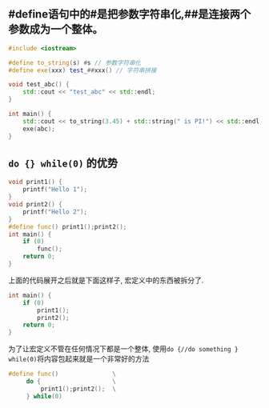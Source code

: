 ## #define语句中的#是把参数字符串化,##是连接两个参数成为一个整体。

```Cpp
#include <iostream>

#define to_string(s) #s // 参数字符串化
#define exe(xxx) test_##xxx() // 字符串拼接

void test_abc() {
    std::cout << "test_abc" << std::endl;
}

int main() {
    std::cout << to_string(3.45) + std::string(" is PI!") << std::endl;
    exe(abc);
}
```

## `do {} while(0)` 的优势

```Cpp
void print1() {
    printf("Hello 1");
}
void print2() {
    printf("Hello 2");
}
#define func() print1();print2();
int main() {
    if (0) 
        func();
    return 0;
}
```

上面的代码展开之后就是下面这样子, 宏定义中的东西被拆分了.

```Cpp
int main() {
    if (0) 
        print1();
        print2();
    return 0;
}
```

为了让宏定义不管在任何情况下都是一个整体, 使用`do {//do something } while(0)`将内容包起来就是一个非常好的方法

```Cpp
#define func()               \
     do {                    \
         print1();print2();  \
     } while(0)
```